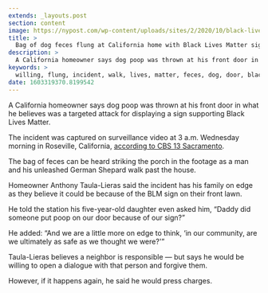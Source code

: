 ```yaml
--- 
extends: _layouts.post 
section: content 
image: https://nypost.com/wp-content/uploads/sites/2/2020/10/black-lives-matter.jpg?quality=90&strip=all&w=1200 
title: > 
  Bag of dog feces flung at California home with Black Lives Matter sign 
description: > 
  A California homeowner says dog poop was thrown at his front door in what he believes was a targeted attack for displaying a sign supporting Black Lives Matter.The incident was captured on surveillance video at 3 a.m. Wednesday morning in Roseville, California, according to CBS 13 Sacramento.The bag of feces can be heard striking the porch in the footage as a man and his unleashed German Shepard walk past the house.Homeowner Anthony Taula-Lieras said the incident has his family on edge as they believe it could be because of the BLM sign on their front lawn.'”Taula-Lieras believes a neighbor is responsible — but says he would be willing to open a dialogue with that person and forgive them. 
keywords: > 
  willing, flung, incident, walk, lives, matter, feces, dog, door, black, poop, edge, bag, believes, weretaulalieras, california, sign 
date: 1603319370.8199542 
--- 
```

<div><p>A California homeowner says dog poop was thrown at his front door in what he believes was a targeted attack for displaying a sign supporting Black Lives Matter.</p>
<p>The incident was captured on surveillance video at 3 a.m. Wednesday morning in Roseville, California, <a href="https://sacramento.cbslocal.com/2020/10/21/dog-feces-roseville-home-blm-signs/" rel="noopener noreferrer" target="_blank">according to CBS 13 Sacramento</a>.</p>
<p>The bag of feces can be heard striking the porch in the footage as a man and his unleashed German Shepard walk past the house.</p>
<p>Homeowner Anthony Taula-Lieras said the incident has his family on edge as they believe it could be because of the BLM sign on their front lawn.</p>
<p>He told the station his five-year-old daughter even asked him, &#8220;Daddy did someone put poop on our door because of our sign?&#8221;</p>
<p>He added: &#8220;And we are a little more on edge to think, &#8216;in our community, are we ultimately as safe as we thought we were?'&#8221;</p>
<p>Taula-Lieras believes a neighbor is responsible &#8212; but says he would be willing to open a dialogue with that person and forgive them.</p>
<p>However, if it happens again, he said he would press charges.</p>
			</div>